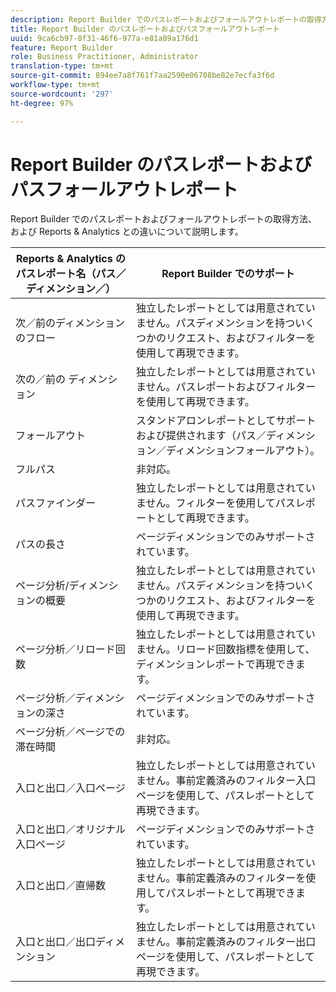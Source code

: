 ```yaml
---
description: Report Builder でのパスレポートおよびフォールアウトレポートの取得方法、および Reports & Analytics との違いについて説明します。
title: Report Builder のパスレポートおよびパスフォールアウトレポート
uuid: 9ca6cb97-8f31-46f6-977a-e81a89a176d1
feature: Report Builder
role: Business Practitioner, Administrator
translation-type: tm+mt
source-git-commit: 894ee7a8f761f7aa2590e06708be82e7ecfa3f6d
workflow-type: tm+mt
source-wordcount: '297'
ht-degree: 97%

---
```



# Report Builder のパスレポートおよびパスフォールアウトレポート

Report Builder でのパスレポートおよびフォールアウトレポートの取得方法、および Reports &amp; Analytics との違いについて説明します。

| Reports &amp; Analytics のパスレポート名（パス／ディメンション／） | Report Builder でのサポート |
|--- |--- |
| 次／前のディメンションのフロー | 独立したレポートとしては用意されていません。パスディメンションを持ついくつかのリクエスト、およびフィルターを使用して再現できます。 |
| 次の／前の  ディメンション | 独立したレポートとしては用意されていません。パスレポートおよびフィルターを使用して再現できます。 |
| フォールアウト | スタンドアロンレポートとしてサポートおよび提供されます（パス／ディメンション／ディメンションフォールアウト）。 |
| フルパス | 非対応。 |
| パスファインダー | 独立したレポートとしては用意されていません。フィルターを使用してパスレポートとして再現できます。 |
| パスの長さ | ページディメンションでのみサポートされています。 |
| ページ分析/ディメンションの概要 | 独立したレポートとしては用意されていません。パスディメンションを持ついくつかのリクエスト、およびフィルターを使用して再現できます。 |
| ページ分析／リロード回数 | 独立したレポートとしては用意されていません。リロード回数指標を使用して、ディメンションレポートで再現できます。 |
| ページ分析／ディメンションの深さ | ページディメンションでのみサポートされています。 |
| ページ分析／ページでの滞在時間 | 非対応。 |
| 入口と出口／入口ページ | 独立したレポートとしては用意されていません。事前定義済みのフィルター入口ページを使用して、パスレポートとして再現できます。 |
| 入口と出口／オリジナル入口ページ | ページディメンションでのみサポートされています。 |
| 入口と出口／直帰数 | 独立したレポートとしては用意されていません。事前定義済みのフィルターを使用してパスレポートとして再現できます。 |
| 入口と出口／出口ディメンション | 独立したレポートとしては用意されていません。事前定義済みのフィルター出口ページを使用して、パスレポートとして再現できます。 |
